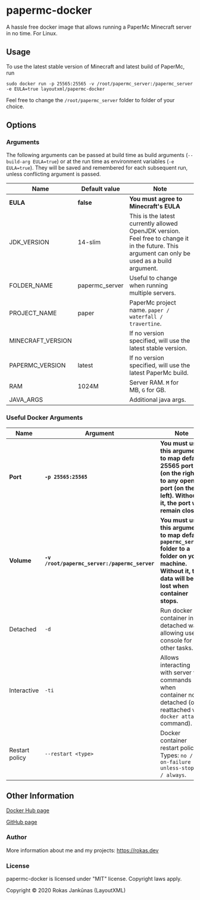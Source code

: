 # papermc-docker

A hassle free docker image that allows running a PaperMc Minecraft server in no time. For Linux.

## Usage

To use the latest stable version of Minecraft and latest build of PaperMc, run
```
sudo docker run -p 25565:25565 -v /root/papermc_server:/papermc_server -e EULA=true layoutxml/papermc-docker
```
Feel free to change the ``/root/papermc_server`` folder to folder of your choice.

## Options

### Arguments

The following arguments can be passed at build time as build arguments (``--build-arg EULA=true``) or at the run time as environment variables (``-e EULA=true``). They will be saved and remembered for each subsequent run, unless conflicting argument is passed.

Name|Default value|Note
-|-|-
**EULA**|**false**|**You must agree to Minecraft's EULA**
JDK_VERSION|14-slim|This is the latest currently allowed OpenJDK version. Feel free to change it in the future. This argument can only be used as a build argument.
FOLDER_NAME|papermc_server|Useful to change when running multiple servers.
PROJECT_NAME|paper|PaperMc project name. ``paper / waterfall / travertine``.
MINECRAFT_VERSION||If no version specified, will use the latest stable version.
PAPERMC_VERSION|latest|If no version specified, will use the latest PaperMc build.
RAM|1024M|Server RAM. `M` for MB, `G` for GB.
JAVA_ARGS||Additional java args.

### Useful Docker Arguments

Name|Argument|Note
-|-|-
**Port**|**``-p 25565:25565``**|**You must use this argument to map default 25565 port (on the right) to any open port (on the left). Without it, the port will remain closed.**
**Volume**|**``-v /root/papermc_server:/papermc_server``**|**You must use this argument to map default ``papermc_server`` folder to a folder on your machine. Without it, the data will be lost when container stops.**
Detached|``-d``|Run docker container in a detached way, allowing use of console for other tasks.
Interactive|``-ti``|Allows interacting with server via commands when container not detached (or reattached via `docker attach` command).
Restart policy|``--restart <type>``|Docker container restart policy. Types: ``no / on-failure / unless-stopped / always``.

## Other Information

[Docker Hub page](https://hub.docker.com/r/layoutxml/papermc-docker)

[GitHub page](https://github.com/LayoutXML/papermc-docker)

### Author

More information about me and my projects: https://rokas.dev

### License

papermc-docker is licensed under "MIT" license. Copyright laws apply.

Copyright © 2020 Rokas Jankūnas (LayoutXML)
